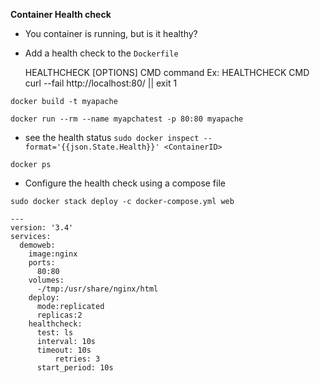 **Container Health check**

- You container is running, but is it healthy?
- Add a health check to the `Dockerfile`

	HEALTHCHECK [OPTIONS] CMD command 
	Ex: HEALTHCHECK CMD curl --fail http://localhost:80/ || exit 1

`docker build -t myapache`

`docker run --rm --name myapchatest -p 80:80 myapache`

- see the health status	`sudo docker inspect --format='{{json.State.Health}}' <ContainerID>`

`docker ps`

- Configure the health check using a compose file

`sudo docker stack deploy -c docker-compose.yml web`

	---
	version: '3.4'
	services:
	  demoweb:
	    image:nginx
	    ports:
	      80:80
	    volumes:
	      -/tmp:/usr/share/nginx/html
	    deploy:
	      mode:replicated
	      replicas:2
	    healthcheck:
	      test: ls
	      interval: 10s
	      timeout: 10s
              retries: 3
	      start_period: 10s
